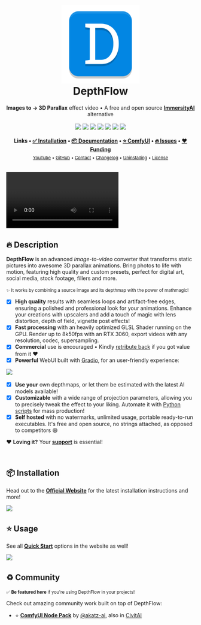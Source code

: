 <div align="center">
  <img src="https://raw.githubusercontent.com/BrokenSource/DepthFlow/main/DepthFlow/Resources/Images/DepthFlow.png" width="210">
  <h1 style="margin-top: 0">DepthFlow</h1>
  <b>Images to → 3D Parallax</b> effect video • A free and open source <a href="https://www.immersity.ai/" target="_blank"><b>ImmersityAI</b></a> alternative
  <br>
  <br>
  <a href="https://pypi.org/project/depthflow/"><img src="https://img.shields.io/pypi/v/depthflow?label=PyPI&color=blue"></a>
  <a href="https://pypi.org/project/depthflow/"><img src="https://img.shields.io/pypi/dw/depthflow?label=Installs&color=blue"></a>
  <a href="https://github.com/BrokenSource/DepthFlow/"><img src="https://img.shields.io/github/v/tag/BrokenSource/BrokenSource?label=GitHub&color=orange"></a>
  <a href="https://github.com/BrokenSource/DepthFlow/stargazers"><img src="https://img.shields.io/github/stars/BrokenSource/DepthFlow?label=Stars&style=flat&color=orange"></a>
  <a href="https://github.com/BrokenSource/DepthFlow/releases/"><img src="https://img.shields.io/github/v/release/BrokenSource/DepthFlow?label=Release&color=light-green"></a>
  <a href="https://github.com/BrokenSource/DepthFlow/releases/"><img src="https://img.shields.io/github/downloads/BrokenSource/DepthFlow/total?label=Downloads&color=light-green"></a>
  <a href="https://discord.gg/KjqvcYwRHm"><img src="https://img.shields.io/discord/1184696441298485370?label=Discord&style=flat&color=purple"></a>
  <br>
  <br>
  <b>
    Links •
    <a href="https://brokensrc.dev/get/">✅ Installation</a> •
    <a href="https://brokensrc.dev/depthflow/">📦 Documentation</a> •
    <a href="https://github.com/akatz-ai/ComfyUI-Depthflow-Nodes">⭐️ ComfyUI</a> •
    <a href="https://github.com/BrokenSource/DepthFlow/issues">🔥 Issues</a> •
    <a href="https://brokensrc.dev/about/sponsors">❤️ Funding</a>
  </b>
  <br>
  <sub>
    <a href="https://www.youtube.com/@Tremeschin">YouTube</a> •
    <a href="https://www.github.com/BrokenSource/DepthFlow">GitHub</a> •
    <a href="https://brokensrc.dev/about/contact">Contact</a> •
    <a href="https://brokensrc.dev/about/changelog">Changelog</a> •
    <a href="https://brokensrc.dev/get/uninstalling">Uninstalling</a> •
    <a href="https://brokensrc.dev/about/license">License</a>
  </sub>
  <br>
  <br>
</div>

<video src="https://github.com/user-attachments/assets/ea9e3c4e-7e62-4cf7-b0a9-265b9323f83d" loop controls autoplay></video>

## 🔥 Description

**DepthFlow** is an advanced _image-to-video_ converter that transforms static pictures into awesome 3D parallax animations. Bring photos to life with motion, featuring high quality and custom presets, perfect for digital art, social media, stock footage, fillers and more.

<small>✨ It works by combining a source image and its depthmap with the power of mathmagic!</small>

- [x] **High quality** results with seamless loops and artifact-free edges, ensuring a polished and professional look for your animations. Enhance your creations with upscalers and add a touch of magic with lens distortion, depth of field, vignette post effects!
- [x] **Fast processing** with an heavily optimized GLSL Shader running on the GPU. Render up to 8k50fps with an RTX 3060, export videos with any resolution, codec, supersampling.
- [x] **Commercial** use is encouraged • Kindly [retribute back](https://brokensrc.dev/about/sponsors/) if you got value from it ❤️
- [x] **Powerful** WebUI built with [Gradio](https://gradio.app), for an user-friendly experience:

<img src="https://github.com/user-attachments/assets/8224ad9b-e7b4-417f-9454-d5005e092411">

- [x] **Use your** own depthmaps, or let them be estimated with the latest AI models available!
- [x] **Customizable** with a wide range of projection parameters, allowing you to precisely tweak the effect to your liking. Automate it with [Python scripts](https://github.com/BrokenSource/DepthFlow/tree/main/Examples) for mass production!
- [x] **Self hosted** with no watermarks, unlimited usage, portable ready-to-run executables. It's free and open source, no strings attached, as opposed to competitors 😄

❤️ **Loving it?** Your [**support**](https://brokensrc.dev/about/sponsors/) is essential!

<br>

## 📦 Installation

Head out to the [**Official Website**](https://brokensrc.dev/get) for the latest installation instructions and more!

<a href="https://brokensrc.dev/get">
  <img src="https://github.com/user-attachments/assets/8470c0d2-46de-4068-b9ce-a1261a6c0e69">
</a>

## ⭐️ Usage

See all [**Quick Start**](https://brokensrc.dev/depthflow/quick/) options in the website as well!

<a href="https://brokensrc.dev/depthflow/quick/">
  <img src="https://github.com/user-attachments/assets/a32e5709-d8ea-48e6-bdc2-f9540f5323de">
</a>

## ♻️ Community

<small>✅ **Be featured here** if you're using DepthFlow in your projects!</small>

Check out amazing community work built on top of DepthFlow:

- ⭐️ [**ComfyUI Node Pack**](https://github.com/akatz-ai/ComfyUI-Depthflow-Nodes) by [@akatz-ai](https://github.com/akatz-ai/), also in [CivitAI](https://civitai.com/models/855031)
